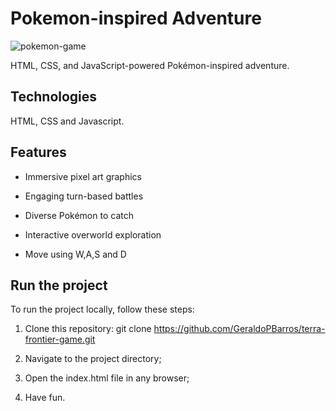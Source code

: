 # Pokemon-inspired Adventure

![pokemon-game](https://github.com/user-attachments/assets/8195c860-07e0-4238-be59-23f2835f9063)

HTML, CSS, and JavaScript-powered Pokémon-inspired adventure.

## Technologies

HTML, CSS and Javascript.

## Features
- Immersive pixel art graphics
  
- Engaging turn-based battles
  
- Diverse Pokémon to catch
  
- Interactive overworld exploration

- Move using W,A,S and D
  

## Run the project
To run the project locally, follow these steps:

1. Clone this repository: git clone https://github.com/GeraldoPBarros/terra-frontier-game.git

2. Navigate to the project directory;

4. Open the index.html file in any browser;

5. Have fun.
